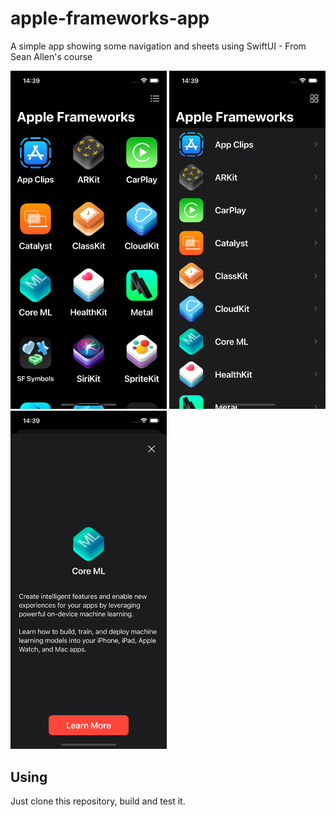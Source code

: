 # apple-frameworks-app
A simple app showing some navigation and sheets using SwiftUI - From Sean Allen's course

<p float="left">
<img src="AppleFrameworksApp/Screenshots/image1.png" width="250">
<img src="AppleFrameworksApp/Screenshots/image2.png" width="250">
<img src="AppleFrameworksApp/Screenshots/image3.png" width="250">
</p>

## Using
Just clone this repository, build and test it.
